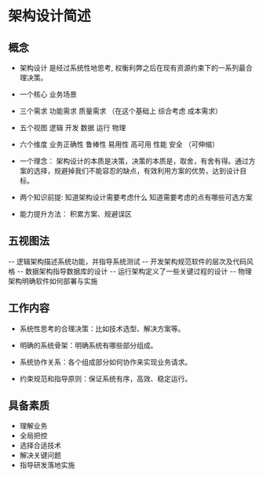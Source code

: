 # 架构设计简述

## 概念

- 架构设计 是经过系统性地思考, 权衡利弊之后在现有资源约束下的一系列最合理决策。

- 一个核心 业务场景 
- 三个需求 功能需求 质量需求 （在这个基础上 综合考虑 成本需求）
- 五个视图 逻辑 开发 数据 运行 物理
- 六个维度 业务正确性 鲁棒性 易用性 高可用 性能 安全 （可伸缩） 

- 一个理念： 架构设计的本质是决策，决策的本质是，取舍，有舍有得。通过方案的选择，规避掉我们不能容忍的缺点，有效利用方案的优势，达到设计目标。
- 两个知识前提: 知道架构设计需要考虑什么 知道需要考虑的点有哪些可选方案
- 能力提升方法： 积累方案、规避误区 

## 五视图法

-- 逻辑架构描述系统功能，并指导系统测试
-- 开发架构规范软件的层次及代码风格
-- 数据架构指导数据库的设计
-- 运行架构定义了一些关键过程的设计
-- 物理架构明确软件如何部署与实施

## 工作内容

- 系统性思考的合理决策：比如技术选型、解决方案等。

- 明确的系统骨架：明确系统有哪些部分组成。

- 系统协作关系：各个组成部分如何协作来实现业务请求。

- 约束规范和指导原则：保证系统有序，高效、稳定运行。

## 具备素质

- 理解业务
- 全局把控
- 选择合适技术
- 解决关键问题
- 指导研发落地实施